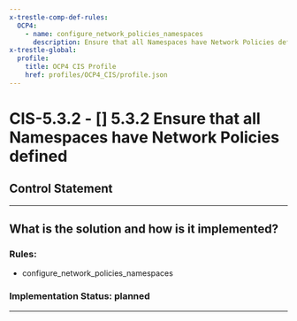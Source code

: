 ```yaml
---
x-trestle-comp-def-rules:
  OCP4:
    - name: configure_network_policies_namespaces
      description: Ensure that all Namespaces have Network Policies defined
x-trestle-global:
  profile:
    title: OCP4 CIS Profile
    href: profiles/OCP4_CIS/profile.json
---
```


# CIS-5.3.2 - \[\] 5.3.2 Ensure that all Namespaces have Network Policies defined

## Control Statement

______________________________________________________________________

## What is the solution and how is it implemented?

<!-- For implementation status enter one of: implemented, partial, planned, alternative, not-applicable -->

<!-- Note that the list of rules under ### Rules: is read-only and changes will not be captured after assembly to JSON -->

<!-- Add control implementation description here for control: CIS-5.3.2 -->

### Rules:

  - configure_network_policies_namespaces

### Implementation Status: planned

______________________________________________________________________
